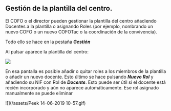 ## Gestión de la plantilla del centro.

El COFO o el director pueden gestionar la plantilla del centro añadiendo Docentes a la plantilla o asignando Roles (por ejemplo, nombrando un nuevo COFO o un nuevo COFOTac o la coordinación de la convivencia).

Todo ello se hace en la pestaña _**Gestión**_

Al pulsar aparece la plantilla del centro:

![](/assets/Selección_734.png)

En esa pantalla es posible añadir o quitar roles a los miembros de la plantilla o añadir un nuevo docente. Esto último se hace pulsando **_Nuevo Rol_** y añadiendo su NIF con Rol de _**Docente**_. Esto puede ser útil si el docente está recién incorporado y aún no aparece automáticamente. Ese rol asignado manualmente se puede eliminar 

![](/assets/Peek 14-06-2019 10-57.gif)